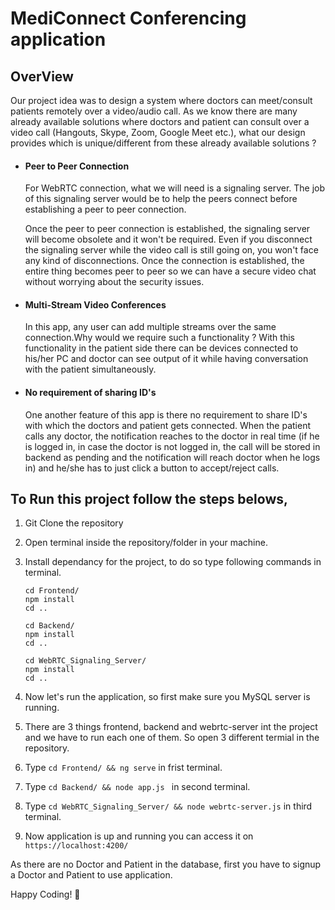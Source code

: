 # MediConnect Conferencing application

## OverView

Our project idea was to design a system where doctors can meet/consult patients remotely over a video/audio call. As we know there are many already available solutions where doctors and patient can consult over a video call (Hangouts, Skype, Zoom, Google Meet etc.), what our design provides which is unique/different from these already available solutions ?

* #### Peer to Peer Connection
   For WebRTC connection, what we will need is a signaling server. The job of this signaling server would be to help the peers connect before establishing a peer to peer connection.
   
   Once the peer to peer connection is established, the signaling server will become obsolete and it won't be required. Even if you disconnect the signaling server while the video call is still going on, you won't face any kind of disconnections. Once the connection is established, the entire thing becomes peer to peer so we can have a secure video chat without worrying about the security issues.

* #### Multi-Stream Video Conferences
   In this app, any user can add multiple streams over the same connection.Why would we require such a functionality ?
   With this functionality in the patient side there can be devices connected to his/her PC and doctor can see output of it while having conversation with the patient simultaneously.

* #### No requirement of sharing ID's
   One another feature of this app is there no requirement to share ID's with which the doctors and patient gets connected. When the patient calls any doctor, the notification reaches to the doctor in real time (if he is logged in, in case the doctor is not logged in, the call will be stored in backend as pending and the notification will reach doctor when he logs in) and he/she has to just click a button to accept/reject calls.

## To Run this project follow the steps belows,

1. Git Clone the repository
2. Open terminal inside the repository/folder in your machine.
3. Install dependancy for the project, to do so type following commands in terminal.
    ```
    cd Frontend/ 
    npm install
    cd ..

    cd Backend/
    npm install
    cd ..

    cd WebRTC_Signaling_Server/
    npm install
    cd ..
    ``` 

4. Now let's run the application, so first make sure you MySQL server is running. 
5. There are 3 things frontend, backend and webrtc-server int the project and we have to run each one of them. So open 3 different termial in the repository. 
6. Type `cd Frontend/ && ng serve` in frist terminal.
7. Type `cd Backend/ && node app.js ` in second terminal.
8. Type `cd WebRTC_Signaling_Server/ && node webrtc-server.js` in third terminal.
9. Now application is up and running you can access it on `https://localhost:4200/` 

As there are no Doctor and Patient in the database, first you have to signup a Doctor and Patient to use application. 

Happy Coding! 🙌